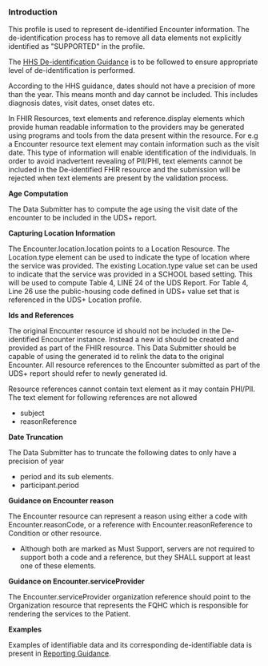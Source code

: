 
### Introduction

This profile is used to represent de-identified Encounter information. The de-identification process has to remove all data elements not explicitly identified as "SUPPORTED" in the profile. 

The [HHS De-identification Guidance](https://www.hhs.gov/sites/default/files/ocr/privacy/hipaa/understanding/coveredentities/De-identification/hhs_deid_guidance.pdf) is to be followed to ensure appropriate level of de-identification is performed.

According to the HHS guidance, dates should not have a precision of more than the year. This means month and day cannot be included. This includes diagnosis dates, visit dates, onset dates etc.

In FHIR Resources, text elements and reference.display elements which provide human readable information to the providers may be generated using programs and tools from the data present within the resource. For e.g a Encounter resource text element may contain information such as the visit date. This type of information will enable identification of the individuals. In order to avoid inadvertent revealing of PII/PHI, text elements cannot be included in the De-identified FHIR resource and the submission will be rejected when text elements are present by the validation process. 

**Age Computation** 

The Data Submitter has to compute the age using the visit date of the encounter to be included in the UDS+ report.

**Capturing Location Information**

The Encounter.location.location points to a Location Resource.  The Location.type element can be used to indicate the type of location where the service was provided. The existing Location.type value set can be used to indicate that the service was provided in a SCHOOL based setting. This will be used to compute Table 4, LINE 24 of the UDS Report. For Table 4, Line 26 use the public-housing code defined in UDS+ value set that is referenced in the UDS+ Location profile.

**Ids and References**

The original Encounter resource id should not be included in the De-identified Encounter instance. Instead a new id should be created and provided as part of the FHIR resource. This Data Submitter should be capable of using the generated id to relink the data to the original Encounter. All resource references to the Encounter submitted as part of the UDS+ report should refer to newly generated id.

Resource references cannot contain text element as it may contain PHI/PII. The text element for following references are not allowed

* subject
* reasonReference


**Date Truncation** 

The Data Submitter has to truncate the following dates to only have a precision of year

* period and its sub elements.
* participant.period


**Guidance on Encounter reason**

The Encounter resource can represent a reason using either a code with Encounter.reasonCode, or a reference with Encounter.reasonReference to Condition or other resource.

* Although both are marked as Must Support, servers are not required to support both a code and a reference, but they SHALL support at least one of these elements.

**Guidance on Encounter.serviceProvider** 

The Encounter.serviceProvider organization reference should point to the Organization resource that represents the FQHC which is responsible for rendering the services to the Patient.


**Examples**
 
Examples of identifiable data and its corresponding de-identifiable data is present in [Reporting Guidance](reportingguidance.html).

